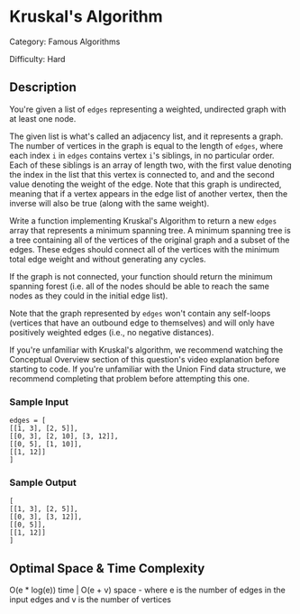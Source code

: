 # Kruskal's Algorithm

Category: Famous Algorithms

Difficulty: Hard

## Description

  You're given a list of `edges` representing a weighted,
undirected graph with at least one node.


  The given list is what's called an adjacency list, and it represents a graph.
The number of vertices in the graph is equal to the length of
`edges`, where each index `i` in
`edges` contains vertex `i`'s siblings, in no
particular order. Each of these siblings is an array of length two, with
the first value denoting the index in the list that this vertex is connected
to, and and the second value denoting the weight of the edge. Note that
this graph is undirected, meaning that if a vertex appears in the edge list
of another vertex, then the inverse will also be true (along with the same
weight).


  Write a function implementing Kruskal's Algorithm to return a new
`edges` array that represents a minimum spanning tree. A
minimum spanning tree is a tree containing all of the vertices of the original
graph and a subset of the edges. These edges should connect all of the vertices
with the minimum total edge weight and without generating any cycles.


  If the graph is not connected, your function should return the minimum spanning
forest (i.e. all of the nodes should be able to reach the same nodes as they
could in the initial edge list).


  Note that the graph represented by `edges` won't contain any
self-loops (vertices that have an outbound edge to themselves) and will only
have positively weighted edges (i.e., no negative distances).


  If you're unfamiliar with Kruskal's algorithm, we recommend watching the
Conceptual Overview section of this question's video explanation before
starting to code. If you're unfamiliar with the Union Find data structure,
we recommend completing that problem before attempting this one.

  
### Sample Input
  ```
edges = [
  [[1, 3], [2, 5]],
  [[0, 3], [2, 10], [3, 12]],
  [[0, 5], [1, 10]],
  [[1, 12]]
]
```
  
### Sample Output
  ```
[
  [[1, 3], [2, 5]],
  [[0, 3], [3, 12]],
  [[0, 5]],
  [[1, 12]]
]
```

## Optimal Space & Time Complexity

O(e * log(e)) time | O(e + v) space - where e is the number of edges in the input edges and v is the number of vertices
